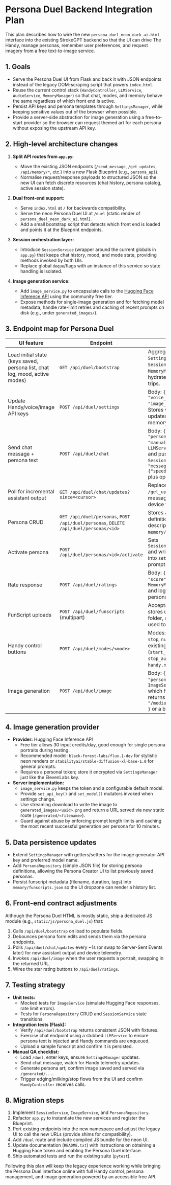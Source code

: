 # Persona Duel Backend Integration Plan

This plan describes how to wire the new `persona_duel_neon_dark_ai.html` interface into the existing StrokeGPT backend so that the UI can drive The Handy, manage personas, remember user preferences, and request imagery from a free text-to-image service.

## 1. Goals

* Serve the Persona Duel UI from Flask and back it with JSON endpoints instead of the legacy DOM-scraping script that powers `index.html`.
* Reuse the current control stack (`HandyController`, `LLMService`, `AudioService`, `MemoryManager`) so that chat, modes, and memory behave the same regardless of which front end is active.
* Persist API keys and persona templates through `SettingsManager`, while keeping sensitive values out of the browser when possible.
* Provide a server-side abstraction for image generation using a free-to-start provider so the browser can request themed art for each persona without exposing the upstream API key.

## 2. High-level architecture changes

1. **Split API routes from `app.py`:**
   * Move the existing JSON endpoints (`/send_message`, `/get_updates`, `/api/memory/*`, etc.) into a new Flask Blueprint (e.g., `persona_api`).
   * Normalise request/response payloads to structured JSON so the new UI can fetch discrete resources (chat history, persona catalog, active session state).

2. **Dual front-end support:**
   * Serve `index.html` at `/` for backwards compatibility.
   * Serve the neon Persona Duel UI at `/duel` (static render of `persona_duel_neon_dark_ai.html`).
   * Add a small bootstrap script that detects which front end is loaded and points it at the Blueprint endpoints.

3. **Session orchestration layer:**
   * Introduce `SessionService` (wrapper around the current globals in `app.py`) that keeps chat history, mood, and mode state, providing methods invoked by both UIs.
   * Replace global `deque`/flags with an instance of this service so state handling is isolated.

4. **Image generation service:**
   * Add `image_service.py` to encapsulate calls to the [Hugging Face Inference API](https://huggingface.co/inference-api) using the community free tier.
   * Expose methods for single-image generation and for fetching model metadata; handle rate-limit retries and caching of recent prompts on disk (e.g., under `generated_images/`).

## 3. Endpoint map for Persona Duel

| UI feature | Endpoint | Notes |
|------------|----------|-------|
| Load initial state (keys saved, persona list, chat log, mood, active modes) | `GET /api/duel/bootstrap` | Aggregates data from `SettingsManager`, `SessionService`, and `MemoryManager` so the UI can hydrate without multiple round trips.
| Update Handy/voice/image API keys | `POST /api/duel/settings` | Body: `{"handy_key":..., "voice_key":..., "image_key":...}` (all optional). Stores via `SettingsManager` and updates controllers in-memory.
| Send chat message + persona text | `POST /api/duel/chat` | Body: `{ "message": "...", "persona": "...", "mode": "manual" }`. Uses `LLMService.generate_reply()` and pushes responses into `SessionService`. Returns `{ "messages": [...], "handy": {"speed":..,"depth":..} }` plus optional audio job id.
| Poll for incremental assistant output | `GET /api/duel/chat/updates?since=<cursor>` | Replaces the current `/get_updates`; returns new bot messages, audio URLs, and device telemetry.
| Persona CRUD | `GET /api/duel/personas`, `POST /api/duel/personas`, `DELETE /api/duel/personas/<id>` | Stores JSON persona definitions (name, role, body, description, goal) in `memory/personas.json`.
| Activate persona | `POST /api/duel/personas/<id>/activate` | Sets `SessionService.active_persona` and writes persona summary into `settings.persona_desc` so prompts stay consistent.
| Rate response | `POST /api/duel/ratings` | Body: `{ "message_id": "...", "score": 5 }`. Calls `MemoryManager.add_memory()` and logs to `feedback.log` with persona metadata.
| FunScript uploads | `POST /api/duel/funscripts` (multipart) | Accepts `.funscript`/`.json`, stores under `funscripts/` folder, and returns metadata used to populate the UI library.
| Handy control buttons | `POST /api/duel/modes/<mode>` | Modes: `auto`, `edging`, `milking`, `stop`, `nudge`, etc. Delegates to existing helpers (`start_background_mode`, `stop_auto_mode`, `handy.nudge_depth`, etc.).
| Image generation | `POST /api/duel/image` | Body: `{ "prompt": "...", "persona_id": "..." }`. Calls `ImageService.generate()` which hits Hugging Face and returns `{ "image_url": "/media/generated/<uuid>.png" }` or a base64 payload.

## 4. Image generation provider

* **Provider:** Hugging Face Inference API
  * Free tier allows 30 input credits/day, good enough for single persona portraits during testing.
  * Recommended model: `black-forest-labs/flux.1-dev` for stylistic neon renders or `stabilityai/stable-diffusion-xl-base-1.0` for general prompts.
  * Requires a personal token; store it encrypted via `SettingsManager` just like the ElevenLabs key.
* **Server implementation:**
  * `image_service.py` keeps the token and a configurable default model.
  * Provide `set_api_key()` and `set_model()` mutators invoked when settings change.
  * Use streaming download to write the image to `generated_images/<uuid>.png` and return a URL served via new static route (`/generated/<filename>`).
  * Guard against abuse by enforcing prompt length limits and caching the most recent successful generation per persona for 10 minutes.

## 5. Data persistence updates

* Extend `SettingsManager` with getters/setters for the image generator API key and preferred model name.
* Add `PersonaRepository` (simple JSON file) for storing persona definitions, allowing the Persona Creator UI to list previously saved personas.
* Persist funscript metadata (filename, duration, tags) into `memory/funscripts.json` so the UI dropzone can render a history list.

## 6. Front-end contract adjustments

Although the Persona Duel HTML is mostly static, ship a dedicated JS module (e.g., `static/js/persona_duel.js`) that:

1. Calls `/api/duel/bootstrap` on load to populate fields.
2. Debounces persona form edits and sends them via the persona endpoints.
3. Polls `/api/duel/chat/updates` every ~1s (or swap to Server-Sent Events later) for new assistant output and device telemetry.
4. Invokes `/api/duel/image` when the user requests a portrait, swapping in the returned URL.
5. Wires the star rating buttons to `/api/duel/ratings`.

## 7. Testing strategy

* **Unit tests:**
  * Mocked tests for `ImageService` (simulate Hugging Face responses, rate limit errors).
  * Tests for `PersonaRepository` CRUD and `SessionService` state transitions.
* **Integration tests (Flask):**
  * Verify `/api/duel/bootstrap` returns consistent JSON with fixtures.
  * Exercise chat endpoint using a stubbed `LLMService` to ensure persona text is injected and Handy commands are enqueued.
  * Upload a sample funscript and confirm it is persisted.
* **Manual QA checklist:**
  * Load `/duel`, enter keys, ensure `SettingsManager` updates.
  * Send chat message, watch for Handy telemetry updates.
  * Generate persona art; confirm image saved and served via `/generated/...`.
  * Trigger edging/milking/stop flows from the UI and confirm `HandyController` receives calls.

## 8. Migration steps

1. Implement `SessionService`, `ImageService`, and `PersonaRepository`.
2. Refactor `app.py` to instantiate the new services and register the Blueprint.
3. Port existing endpoints into the new namespace and adjust the legacy UI to call the new URLs (provide shims for compatibility).
4. Add `/duel` route and include compiled JS bundle for the neon UI.
5. Update documentation (`README.txt`) with instructions on obtaining a Hugging Face token and enabling the Persona Duel interface.
6. Ship automated tests and run the existing suite (`pytest`).

Following this plan will keep the legacy experience working while bringing the Persona Duel interface online with full Handy control, persona management, and image generation powered by an accessible free API.
